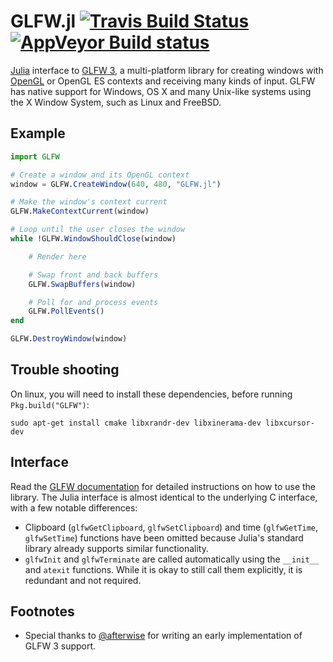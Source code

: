 GLFW.jl  [![Travis Build Status][travis-img]][travis] [![AppVeyor Build status][appveyor-img]][appveyor]
=======

[Julia][julia] interface to [GLFW 3][glfw], a multi-platform library for creating windows with [OpenGL][opengl] or OpenGL ES contexts and receiving many kinds of input. GLFW has native support for Windows, OS X and many Unix-like systems using the X Window System, such as Linux and FreeBSD.

[julia]:  http://julialang.org/
[glfw]:   http://www.glfw.org/
[opengl]: https://wikipedia.org/wiki/OpenGL

[appveyor]: https://ci.appveyor.com/project/jayschwa/glfw-jl
[appveyor-img]: https://ci.appveyor.com/api/projects/status/qumgv56ma7dg07qg/branch/master?svg=true
[travis]: https://travis-ci.org/JuliaGL/GLFW.jl
[travis-img]: https://travis-ci.org/JuliaGL/GLFW.jl.svg?branch=master


Example
-------

```julia
import GLFW

# Create a window and its OpenGL context
window = GLFW.CreateWindow(640, 480, "GLFW.jl")

# Make the window's context current
GLFW.MakeContextCurrent(window)

# Loop until the user closes the window
while !GLFW.WindowShouldClose(window)

	# Render here

	# Swap front and back buffers
	GLFW.SwapBuffers(window)

	# Poll for and process events
	GLFW.PollEvents()
end

GLFW.DestroyWindow(window)
```

Trouble shooting
---------
On linux, you will need to install these dependencies, before running `Pkg.build("GLFW")`:

`sudo apt-get install cmake libxrandr-dev libxinerama-dev libxcursor-dev`

Interface
---------

Read the [GLFW documentation][docs] for detailed instructions on how to use the library. The Julia interface is almost identical to the underlying C interface, with a few notable differences:

* Clipboard (`glfwGetClipboard`, `glfwSetClipboard`) and time (`glfwGetTime`, `glfwSetTime`) functions have been omitted because Julia's standard library already supports similar functionality.
* `glfwInit` and `glfwTerminate` are called automatically using the `__init__` and `atexit` functions. While it is okay to still call them explicitly, it is redundant and not required.

[docs]: http://www.glfw.org/docs/latest/


Footnotes
---------
* Special thanks to [@afterwise](https://github.com/afterwise) for writing an early implementation of GLFW 3 support.


